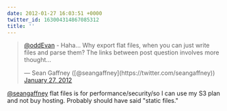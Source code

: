 ```yaml
---
date: 2012-01-27 16:03:51 +0000
twitter_id: 163004314867085312
title: ''
---
```


<blockquote class="twitter-tweet"><p lang="en" dir="ltr"><a href="https://twitter.com/oddEvan?ref_src=twsrc%5Etfw">@oddEvan</a> - Haha… Why export flat files, when you can just write files and parse them? The links between post question involves more thought…</p>&mdash; Sean Gaffney ([@seangaffney](https://twitter.com/seangaffney)) <a href="https://twitter.com/seangaffney/status/163003838339629056?ref_src=twsrc%5Etfw">January 27, 2012</a></blockquote>
<script async src="https://platform.twitter.com/widgets.js" charset="utf-8"></script>

[@seangaffney](https://twitter.com/seangaffney) flat files is for performance/security/so I can use my S3 plan and not buy hosting. Probably should have said "static files."
